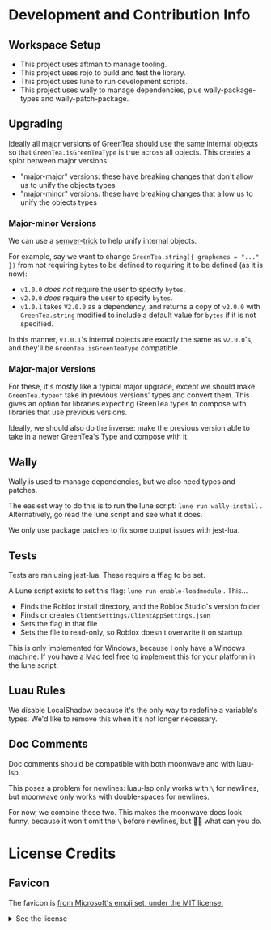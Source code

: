 # Development and Contribution Info

## Workspace Setup

- This project uses aftman to manage tooling.
- This project uses rojo to build and test the library.
- This project uses lune to run development scripts.
- This project uses wally to manage dependencies, plus wally-package-types and wally-patch-package.

## Upgrading

Ideally all major versions of GreenTea should use the same internal objects so that
`GreenTea.isGreenTeaType` is true across all objects. This creates a splot between major versions:
- "major-major" versions: these have breaking changes that don't allow us to unify the objects types
- "major-minor" versions: these have breaking changes that allow us to unify the objects types

### Major-minor Versions

We can use a [semver-trick](https://github.com/dtolnay/semver-trick) to help unify internal objects.

For example, say we want to change `GreenTea.string({ graphemes = "..." })` from not requiring `bytes` to be defined to requiring it to be defined (as it is now):
- `v1.0.0` _does not_ require the user to specify `bytes`.
- `v2.0.0` _does_ require the user to specify `bytes`.
- `v1.0.1` takes `V2.0.0` as a dependency, and returns a copy of `v2.0.0` with `GreenTea.string` modified to
  include a default value for `bytes` if it is not specified.

In this manner, `v1.0.1`'s internal objects are exactly the same as `v2.0.0`'s, and they'll be
`GreenTea.isGreenTeaType` compatible.

### Major-major Versions

For these, it's mostly like a typical major upgrade, except we should make `GreenTea.typeof` take in previous versions' types and convert them. This gives an option for libraries expecting GreenTea types
to compose with libraries that use previous versions.

Ideally, we should also do the inverse: make the previous version able to take in a newer GreenTea's Type and compose with it.

## Wally

Wally is used to manage dependencies, but we also need types and patches.

The easiest way to do this is to run the lune script: `lune run wally-install` .
Alternatively, go read the lune script and see what it does.

We only use package patches to fix some output issues with jest-lua.

## Tests

Tests are ran using jest-lua. These require a fflag to be set.

A Lune script exists to set this flag: `lune run enable-loadmodule` . This...
- Finds the Roblox install directory, and the Roblox Studio's version folder
- Finds or creates `ClientSettings/ClientAppSettings.json`
- Sets the flag in that file
- Sets the file to read-only, so Roblox doesn't overwrite it on startup.

This is only implemented for Windows, because I only have a Windows machine.
If you have a Mac feel free to implement this for your platform in the lune script.

## Luau Rules

We disable LocalShadow because it's the only way to redefine a variable's types.
We'd like to remove this when it's not longer necessary.

## Doc Comments

Doc comments should be compatible with both moonwave and with luau-lsp.

This poses a problem for newlines: luau-lsp only works with `\` for newlines, but moonwave only works with double-spaces for newlines.

For now, we combine these two. This makes the moonwave docs look funny, because it won't omit the `\` before newlines, but 🤷‍♀️ what can you do.

# License Credits

## Favicon

The favicon is [from Microsoft's emoji set, under the MIT license.](https://github.com/microsoft/fluentui-emoji/blob/main/LICENSE)

<details><summary>See the license</summary>

MIT License

Copyright (c) Microsoft Corporation.

Permission is hereby granted, free of charge, to any person obtaining a copy
of this software and associated documentation files (the "Software"), to deal
in the Software without restriction, including without limitation the rights
to use, copy, modify, merge, publish, distribute, sublicense, and/or sell
copies of the Software, and to permit persons to whom the Software is
furnished to do so, subject to the following conditions:

The above copyright notice and this permission notice shall be included in all
copies or substantial portions of the Software.

THE SOFTWARE IS PROVIDED "AS IS", WITHOUT WARRANTY OF ANY KIND, EXPRESS OR
IMPLIED, INCLUDING BUT NOT LIMITED TO THE WARRANTIES OF MERCHANTABILITY,
FITNESS FOR A PARTICULAR PURPOSE AND NONINFRINGEMENT. IN NO EVENT SHALL THE
AUTHORS OR COPYRIGHT HOLDERS BE LIABLE FOR ANY CLAIM, DAMAGES OR OTHER
LIABILITY, WHETHER IN AN ACTION OF CONTRACT, TORT OR OTHERWISE, ARISING FROM,
OUT OF OR IN CONNECTION WITH THE SOFTWARE OR THE USE OR OTHER DEALINGS IN THE
SOFTWARE

</details>